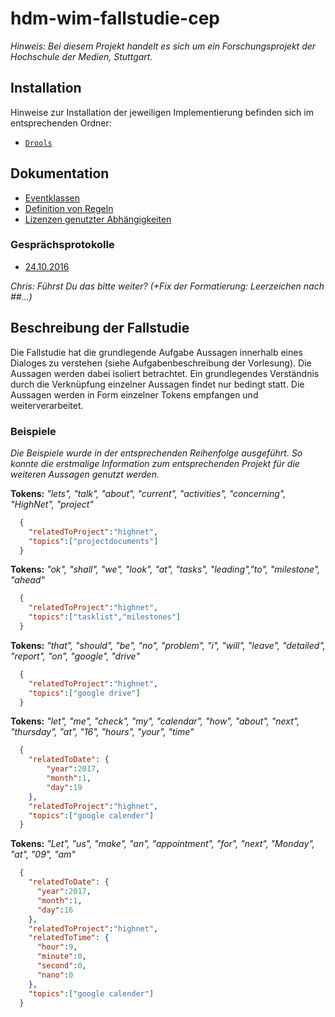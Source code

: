 # hdm-wim-fallstudie-cep

*Hinweis: Bei diesem Projekt handelt es sich um ein Forschungsprojekt der Hochschule der Medien, Stuttgart.*


## Installation
Hinweise zur Installation der jeweiligen Implementierung befinden sich im entsprechenden Ordner:
*   [`Drools`](https://github.com/Purii/hdm-wim-fallstudie-cep/tree/master/drools/README.md)

## Dokumentation
*   [Eventklassen](/hdm-wim-fallstudie-cep/Eventklassen)
*   [Definition von Regeln](/hdm-wim-fallstudie-cep/Regeln)
*   [Lizenzen genutzter Abhängigkeiten](/hdm-wim-fallstudie-cep/ThirdPartyLicenses)

### Gesprächsprotokolle
*   [24.10.2016](/hdm-wim-fallstudie-cep/2016-10/Okt-24)

*Chris: Führst Du das bitte weiter? (+Fix der Formatierung: Leerzeichen nach ##...)*


## Beschreibung der Fallstudie
Die Fallstudie hat die grundlegende Aufgabe Aussagen innerhalb eines Dialoges zu verstehen (siehe Aufgabenbeschreibung der Vorlesung). Die Aussagen werden dabei isoliert betrachtet. Ein grundlegendes Verständnis durch die Verknüpfung einzelner Aussagen findet nur bedingt statt.
Die Aussagen werden in Form einzelner Tokens empfangen und weiterverarbeitet.

### Beispiele
*Die Beispiele wurde in der entsprechenden Reihenfolge ausgeführt. So konnte die erstmalige Information zum entsprechenden Projekt für die weiteren Aussagen genutzt werden.*

**Tokens:** *"lets", "talk", "about", "current",  "activities", "concerning", "HighNet", "project"*

```json
  {
    "relatedToProject":"highnet",
    "topics":["projectdocuments"]
  }
```

 **Tokens:** *"ok", "shall", "we", "look", "at", "tasks", "leading","to", "milestone", "ahead"*

```json
  {
    "relatedToProject":"highnet",
    "topics":["tasklist","milestones"]
  }
```

**Tokens:** *"that", "should", "be", "no", "problem", "i", "will", "leave", "detailed", "report", "on", "google", "drive"*

```json
  {
    "relatedToProject":"highnet",
    "topics":["google drive"]
  }
```

**Tokens:** *"let", "me", "check", "my", "calendar", "how", "about", "next", "thursday", "at", "16", "hours", "your", "time"*

```json
  {
    "relatedToDate": {
        "year":2017,
        "month":1,
        "day":19
    },
    "relatedToProject":"highnet",
    "topics":["google calender"]
  }
```

**Tokens:** *"Let", "us", "make", "an", "appointment", "for", "next", "Monday", "at", "09", "am"*

```json
  {
    "relatedToDate": {
      "year":2017,
      "month":1,
      "day":16
    },
    "relatedToProject":"highnet",
    "relatedToTime": {
      "hour":9,
      "minute":0,
      "second":0,
      "nano":0
    },
    "topics":["google calender"]
  }
```
